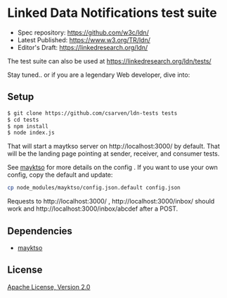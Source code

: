 # Linked Data Notifications test suite

* Spec repository: https://github.com/w3c/ldn/
* Latest Published: https://www.w3.org/TR/ldn/
* Editor's Draft: https://linkedresearch.org/ldn/

The test suite can also be used at https://linkedresearch.org/ldn/tests/

Stay tuned.. or if you are a legendary Web developer, dive into:

## Setup
```bash
$ git clone https://github.com/csarven/ldn-tests tests
$ cd tests
$ npm install
$ node index.js
```

That will start a maytkso server on http://localhost:3000/ by default. That will
be the landing page pointing at sender, receiver, and consumer tests.

See [mayktso](https://github.com/csarven/mayktso) for more details on the config
. If you want to use your own config, copy the default and update:

```bash
cp node_modules/mayktso/config.json.default config.json
```

Requests to http://localhost:3000/ , http://localhost:3000/inbox/ should work
and http://localhost:3000/inbox/abcdef after a POST.

## Dependencies
* [mayktso](https://github.com/csarven/mayktso)

## License
[Apache License, Version 2.0](http://www.apache.org/licenses/LICENSE-2.0)
